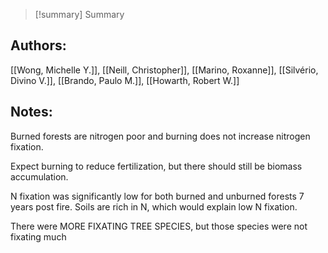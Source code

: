 
>[!summary] Summary
> 

## Authors:
[[Wong, Michelle Y.]], [[Neill, Christopher]], [[Marino, Roxanne]], [[Silvério, Divino V.]], [[Brando, Paulo M.]], [[Howarth, Robert W.]]

## Notes:
Burned forests are nitrogen poor and burning does not increase nitrogen fixation. 

Expect burning to reduce fertilization, but there should still be biomass accumulation. 

N fixation was significantly low for both burned and unburned forests 7 years post fire. Soils are rich in N, which would explain low N fixation. 

There were MORE FIXATING TREE SPECIES, but those species were not fixating much
